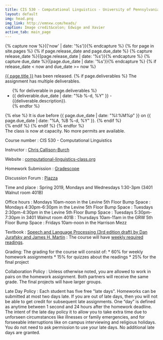```yaml
---
title: CIS 530 - Computational Linguistics - University of Pennsylvania
layout: default
img: head.png
img_link: http://emnxw.com/heads/
caption: Image credit&colon; Edwige and Xavier
active_tab: main_page 
---
```




<!-- Display an alert about upcoming homework assignments -->
{% capture now %}{{'now' | date: '%s'}}{% endcapture %}
{% for page in site.pages %}
{% if page.release_date and page.due_date %}
{% capture release_date %}{{page.release_date | date: '%s'}}{% endcapture %}
{% capture due_date %}{{page.due_date | date: '%s'}}{% endcapture %}
{% if release_date < now and due_date >= now %}
<div class="alert alert-info">
<a href="{{page.url}}">{{ page.title }}</a> has been released.  
{% if page.deliverables %}
The assignment has multiple deliverables.
<ul>
{% for deliverable in page.deliverables %}
<li>{{ deliverable.due_date | date: "%b %-d, %Y" }} - {{deliverable.description}}.</li>
{% endfor %}
</ul>
{% else %}
It is due before {{ page.due_date | date: "%I:%M%p" }} on {{ page.due_date | date: "%A, %B %-d, %Y" }}.
{% endif %}
</div>
{% endif %}
{% endif %}
{% endfor %}
<!-- End alert for upcoming homework assignments -->

<div class="alert alert-info">
The class is now at capacity.  No more permits are available.
</div>


Course number
: CIS 530 - Computational Linguistics 

Instructor
: [Chris Callison-Burch](http://www.cis.upenn.edu/~ccb/)

Website 
: [computational-linguistics-class.org](http://computational-linguistics-class.org/)

Homework Submission
: [Gradescope](https://www.gradescope.com/courses/35473)

Discussion Forum
: [Piazza](https://piazza.com/upenn/spring2019/cis530)

Time and place
: Spring 2019, Mondays and Wednesdays 1:30-3pm (3401 Walnut room 401B)

Office hours
: Mondays 10am-noon in the Levine 5th Floor Bump Space
: Mondays 4:30pm-6:30pm in the Levine 5th Floor Bump Space
: Tuesdays 2:30pm-4:30pm in the Levine 5th Floor Bump Space
: Tuesdays 5:30pm-7:30pm in 3401 Walnut room 401B
: Thursdays 10am-11am in the GRW 5th Floor Bump Space
: Fridays 10am-noon in the Harrison Mezz


Textbook
: [Speech and Language Processing (3rd edition draft) by Dan Jurafsky and James H. Martin](https://web.stanford.edu/~jurafsky/slp3/)
: The course will have [weekly required readings](lectures.html).  

Grading:
The grading for the course will consist of:
    * 60% for weekly homework assignments 
    * 15% for quizzes about the readings
    * 25% for the final project

Collaboration Policy
: Unless otherwise noted, you are allowed to work in pairs on the homework assignment.  Both partners will receive the same grade.  The final projects will have larger groups. 

Late Day Policy
: Each student has five free "late days". Homeworks can be submitted at most two days late. If you are out of late days, then you will not be able to get credit for subsequent late assignments. One “day” is defined as anytime between 1 second and 24 hours after the homework deadline. The intent of the late day policy it to allow you to take extra time due to unforseen circumstances like illnesses or family emergencies, and for forseeable interruptions like on campus interviewing and religious holidays. You do not need to ask permission to use your late days. No additional late days are granted.
